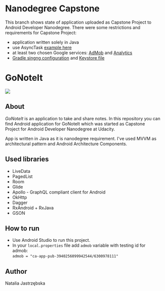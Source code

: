 # Nanodegree Capstone
This branch shows state of application uploaded as Capstone Project to Android Developer Nanodegree.
There were some restrictions and requirements for Capstone Project:
* application written solely in Java
* use AsyncTask <a href="https://github.com/nani92/GoNoteIt/blob/master_nanodegree/app/src/main/java/eu/napcode/gonoteit/ui/about/GithubDescriptionDownloadAsyncTask.java">example here</a>
* at least two chosen Google services: <a href="https://github.com/nani92/GoNoteIt/blob/master_nanodegree/app/src/main/java/eu/napcode/gonoteit/ui/favorites/FavoritesFragment.java">AdMob</a> and <a href="https://github.com/nani92/GoNoteIt/blob/master_nanodegree/app/src/main/java/eu/napcode/gonoteit/ui/create/CreateActivity.java">Analytics</a>
* <a href="https://github.com/nani92/GoNoteIt/blob/master_nanodegree/app/build.gradle">Gradle singng configuration</a> and <a href="https://github.com/nani92/GoNoteIt/blob/master_nanodegree/test_gonoteit.jks">Keystore file </a>

# GoNoteIt

<img src="https://raw.githubusercontent.com/nani92/GoNoteIt/gh-pages/logo-primaryColor.png"/>

## About
*GoNoteIt* is an application to take and share notes. 
In this repository you can find Android application for GoNoteIt which 
was started as Capstone Project for Android Developer Nanodegree at Udacity.

App is written in Java as it is nanodegree requirement. I've used MVVM as architectural pattern and 
Android Architecture Components.

## Used libraries
* LiveData
* PagedList
* Room
* Glide
* Apollo - GraphQL compliant client for Android
* OkHttp
* Dagger
* RxAndroid + RxJava
* GSON

## How to run
* Use Android Studio to run this project.
* In your `local.properties` file add `admob` variable with testing id for admob:
<br />`admob = "ca-app-pub-3940256099942544/6300978111"`

## Author
Natalia Jastrzębska

